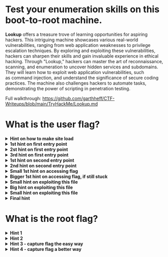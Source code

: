 # Test your enumeration skills on this boot-to-root machine.

**Lookup** offers a treasure trove of learning opportunities for aspiring hackers. This intriguing machine showcases various real-world vulnerabilities, ranging from web application weaknesses to privilege escalation techniques. By exploring and exploiting these vulnerabilities, hackers can sharpen their skills and gain invaluable experience in ethical hacking. Through "Lookup," hackers can master the art of reconnaissance, scanning, and enumeration to uncover hidden services and subdomains. They will learn how to exploit web application vulnerabilities, such as command injection, and understand the significance of secure coding practices. The machine also challenges hackers to automate tasks, demonstrating the power of scripting in penetration testing.

Full walkthrough: https://github.com/garthheff/CTF-Writeups/blob/main/TryHackMe/Lookup.md
# What is the user flag?

<details>
  <summary><strong>Hint on how to make site load</strong></summary>

Add lookup.thm to /etc/hosts file
</details>

<details>
  <summary><strong>1st hint on first entry point</strong></summary>

You can emulate usernames (successful usernames will give a different error)

wget https://raw.githubusercontent.com/danielmiessler/SecLists/refs/heads/master/Usernames/Names/names.txt
</details>

<details>
  <summary><strong>2st hint on first entry point</strong></summary>

admin user might not be the one you are looking for
</details>

<details>
  <summary><strong>3rd hint on first entry point</strong></summary>

Password for the user in question is in most password lists such as rockyou
</details>

<details>
  <summary><strong>1st hint on second entry point</strong></summary>
add files.lookup.thm to the hosts file if not already
search for exploit of web application on exploit-db 
</details>

<details>
  <summary><strong>2nd hint on second entry point</strong></summary>

exploit CVE-2019-9194 , while script from exploit-db works, metasploit has a working exploit   
</details>

<details>
  <summary><strong>Small 1st hint on accessing flag</strong></summary>

the www-data user does not have access to the flag. But does it have access to any files that have more permissions?

</details>

<details>
  <summary><strong>Bigger 1st hint on accessing flag, if still stuck</strong></summary>

Check for files with SUID or SGID bits set that are not a common file, linpeas script will find and suggest it's an uncommon file

</details>

<details>
  <summary><strong>Small hint on exploiting this file</strong></summary>

Run file, is it using other commands that could be exploited? what is it looking for and why? 

</details>

<details>
  <summary><strong>Big hint on exploiting this file</strong></summary>

This file appears to be a basic "password manager" that reads a user's `.password` file from their home directory. It uses the `id` command to determine which user’s file to read and prints it to the screen.

You can run `id username` to see what the expected output looks like. Then, try crafting your own version of the `id` command that produces similar output. Finally, use a well-known technique to ensure your custom `id` command is run instead of the system’s default.

</details>

<details>
  <summary><strong>Small hint on exploiting this file</strong></summary>

Run file, is it using other commands that could be exploited? what is it looking for and why? 

</details>

<details>
  <summary><strong>Final hint</strong></summary>

Once the password list is obtained, attempt to SSH in with that user and passwords from the list until you connect. good practice for hydra or similar. 

Once connected you should have access to read the flag

</details>

# What is the root flag?


<details>
  <summary><strong>Hint 1</strong></summary>

Can we run any files as sudo without requiring a password?

</details>

<details>
  <summary><strong>Hint 2</strong></summary>

Gtfobins

</details>

<details>
  <summary><strong>Hint 3 - capture flag the easy way</strong></summary>

Flag location and name is the normal for a root flag

</details>

<details>
  
<summary><strong>Hint 4 - capture flag a better way</strong></summary>

How can a user SSH without a password? 

</details>